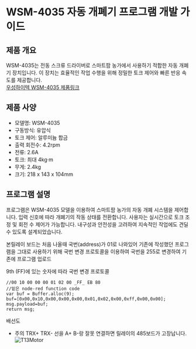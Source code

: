 # WSM-4035 자동 개폐기 프로그램 개발 가이드   
## 제품 개요   
WSM-4035는 전동 스크류 드라이버로 스마트팜 농가에서 사용하기 적합한 자동 개폐기 장치입니다. 이 장치는 효율적인 작업 수행을 위해 정밀한 토크 제어와 빠른 반응 속도를 제공합니다.   
[우성하이텍 WSM-4035 제품링크](http://www.wsh.co.kr/ventcontrol2.html)  

## 제품 사양
- 모델명: WSM-4035  
- 구동방식: 유압식  
- 토크 제어: 알루미늄 합금  
- 출력 회전수: 4.2rpm  
- 전류: 2.6A  
- 토크: 최대 4kg·m  
- 무게: 2.4kg  
- 크기: 218 x 143 x 104mm  
## 프로그램 설명
프로그램은 WSM-4035 모델을 이용하여 스마트팜 농가의 자동 개폐 시스템을 제어합니다.
입력 신호에 따라 개폐기의 작동 상태를 전환합니다.
사용자는 실시간으로 토크 조정 및 회전 수 제어가 가능합니다.
내구성과 안전성을 고려하여 지속적인 작업에도 견딜 수 있도록 설계되었습니다.

본릴레이 보드는 처음 나올때 국번(address)가 01로 나와있어 기존에 작성했던 프로그램을 그대로 사용하기 위해 
국번 변경 프로토콜을 이용하여 국번을 255로 변경하여 기존에 프로그램 업로드

9th (FF)에 있는 숫자에 따라 국번 변경 프로토콜
```
//00 10 00 00 00 01 02 00 _FF_ EB 80
//밑은 node-red function code
var buf = Buffer.alloc(9);
buf=[0x00,0x10,0x00,0x00,0x00,0x01,0x02,0x00,0xff,0x00,0x00];
msg.payload=buf;
return msg;
```
배선도
* 주의 TRX+ TRX- 선을 A+ B-랑 잘못 연결하면 릴레이의 485보드가 고장납니다.
![T13Motor](https://user-images.githubusercontent.com/37902752/137422739-71364d93-68f6-4799-9f55-e9dc4b9ff8a6.jpg)

